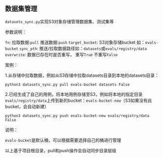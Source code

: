 ## 数据集管理

`datasets_sync.py`实现S3对象存储管理数据集、测试集等

参数说明：

`fn`: 拉取数据:`pull`  推送数据:`push`
`target_bucket`: S3对象存储bucket 如：`evals-bucket`
`sync_pth`: 推送/拉取数据路径如：`datasets`或`evals/registry/data`
`overwrite`: 数据已存在时是否重写， 重写`True` 不重写`False`

案例：

1.从存储中拉取数据，例如从S3存储中拉取datasets目录到本地的datasets目录：

```shell
python3 datasets_sync.py pull evals-bucket datasets False
```

2.已经生成了自己的用例，将本地用例存储至S3，例如将本地的指定目录`evals/registry/data`上传到新的bucket：`evals-bucket-new`（S3如果没有此bucket，会自动新建）

```shell
python3 datasets_sync.py push evals-bucket-new evals/registry/data False
```

说明：

`evals-bucket`是默认桶，可以根据需要选择自己的桶进行管理

以上基于项目根目录，pull和push操作会自动同步目录层级